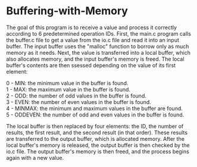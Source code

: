 # Buffering-with-Memory
The goal of this program is to receive a value and process it correctly according to 6 predetermined operation IDs. First, the main.c program calls the buffer.c file to get a value from the io.c file and read it into an input buffer. The input buffer uses the "malloc" function to borrow only as much memory as it needs. Next, the value is transferred into a local buffer, which also allocates memory, and the input buffer's memory is freed. The local buffer's contents are then ssessed depending on the value of its first element: 
  
0 - MIN: the minimum value in the buffer is found.  
1 - MAX: the maximum value in the buffer is found.  
2 - ODD: the number of odd values in the buffer is found.  
3 - EVEN: the number of even values in the buffer is found.  
4 - MINMAX: the minimum and maximum values in the buffer are found.  
5 - ODDEVEN: the number of odd and even values in the buffer is found.  

The local buffer is then replaced by four elements: the ID, the number of results, the first result, and the second result (in that order). These results are transferred to the output buffer, which is allocated memory. After the local buffer's memory is released, the output buffer is then checked by the io.c file. The output buffer's memory is then freed, and the process begins again with a new value.

